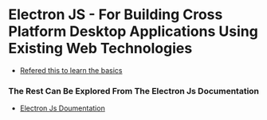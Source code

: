# Electron JS - For Building Cross Platform Desktop Applications Using Existing Web Technologies

- [Refered this to learn the basics](https://www.youtube.com/playlist?list=PLC3y8-rFHvwiCJD3WrAFUrIMkGVDE0uqW)

### The Rest Can Be Explored From The Electron Js Documentation

- [Electron Js Doumentation](https://www.electronjs.org/docs)
